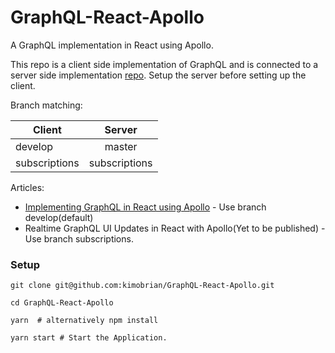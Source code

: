 # GraphQL-React-Apollo
A GraphQL implementation in React using Apollo.

This repo is a client side implementation of GraphQL and is connected to a server side implementation [repo](https://github.com/kimobrian/GraphQL-Express). Setup the server before setting up the client.

Branch matching:

| Client   |      Server      |
|----------|:-------------:|
| develop |  master |
| subscriptions |    subscriptions   |

Articles:
- [Implementing GraphQL in React using Apollo](https://scotch.io/tutorials/implementing-graphql-in-react-using-apollo) - Use branch develop(default)
- Realtime GraphQL UI Updates in React with Apollo(Yet to be published) - Use branch subscriptions.
### Setup

```
git clone git@github.com:kimobrian/GraphQL-React-Apollo.git

cd GraphQL-React-Apollo

yarn  # alternatively npm install

yarn start # Start the Application.

```
